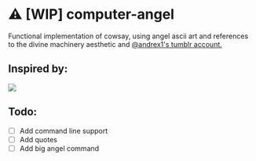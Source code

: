 # ⚠️ [WIP] computer-angel
Functional implementation of cowsay, using angel ascii art and references to the divine machinery aesthetic and [@andrex1's tumblr account.](https://www.tumgik.com/andrexi1)
## Inspired by:
![](https://preview.redd.it/the-computer-angel-v0-mtsll1ikjvsa1.jpg?width=1080&crop=smart&auto=webp&s=5c256b3d97f0b524d42470e404e2a1bdc10a01cf)

## Todo:
- [ ] Add command line support
- [ ] Add quotes
- [ ] Add big angel command
